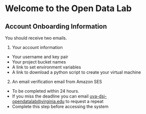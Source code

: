# Welcome to the Open Data Lab

## Account Onboarding Information
You should receive two emails.

1. Your account information
  * Your username and key pair
  * Your project bucket names
  * A link to set environment variables
  * A link to download a python script to create your virtual machine
  
2. An email verification email from Amazon SES
  * To be completed within 24 hours.
  * If you miss the deadline you can email uva-dsi-opendatalab@virginia.edu to request a repeat
  * Complete this step before accessing the system
